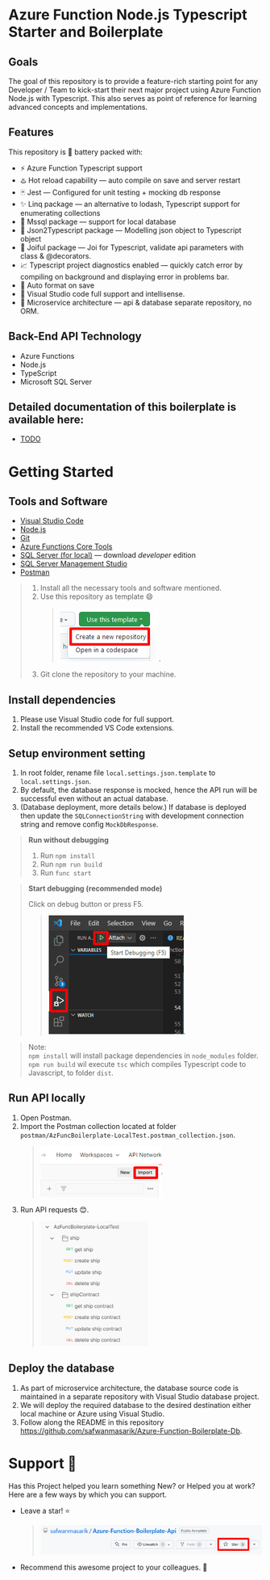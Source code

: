 # **Azure Function Node.js Typescript Starter and Boilerplate**

## Goals

The goal of this repository is to provide a feature-rich starting point for any Developer / Team to kick-start their next major project using Azure Function Node.js with Typescript. This also serves as point of reference for learning advanced concepts and implementations.

## Features

This repository is 🔋 battery packed with:

- ⚡️ Azure Function Typescript support
- ♨️ Hot reload capability — auto compile on save and server restart
- 🃏 Jest — Configured for unit testing + mocking db response
- ✨ Linq package — an alternative to lodash, Typescript support for enumerating collections
- 📏 Mssql package — support for local database
- 💨 Json2Typescript package — Modelling json object to Typescript object
- 🤣 Joiful package — Joi for Typescript, validate api parameters with class & @decorators.
- 📈 Typescript project diagnostics enabled — quickly catch error by compiling on background and displaying error in problems bar.
- 📏 Auto format on save
- 🤖 Visual Studio code full support and intellisense.
- 🦠 Microservice architecture — api & database separate repository, no ORM.

## Back-End API Technology

- Azure Functions
- Node.js
- TypeScript
- Microsoft SQL Server

## Detailed documentation of this boilerplate is available here:

- [TODO]()

# **Getting Started**

## Tools and Software

- [Visual Studio Code](https://code.visualstudio.com/download)
- [Node.js](https://nodejs.org/en/)
- [Git](https://git-scm.com/)
- [Azure Functions Core Tools](https://docs.microsoft.com/en-us/azure/azure-functions/functions-run-local?tabs=windows%2Ccsharp%2Cbash)
- [SQL Server (for local)](https://www.microsoft.com/en-us/sql-server/sql-server-downloads) — download _developer_ edition
- [SQL Server Management Studio](https://docs.microsoft.com/en-us/sql/ssms/download-sql-server-management-studio-ssms?view=sql-server-ver15)
- [Postman](https://www.postman.com/downloads/)

> 1. Install all the necessary tools and software mentioned.
> 2. Use this repository as template 😄
>    > ![Use as template](readme_images/template-repo.png).
> 3. Git clone the repository to your machine.

## Install dependencies

1. Please use Visual Studio code for full support.
2. Install the recommended VS Code extensions.

## Setup environment setting

1. In root folder, rename file `local.settings.json.template` to `local.settings.json`.
1. By default, the database response is mocked, hence the API run will be successful even without an actual database.
1. (Database deployment, more details below.) If database is deployed then update the `SQLConnectionString` with development connection string and remove config `MockDbResponse`.

> **Run without debugging**
>
> 1. Run `npm install`
> 1. Run `npm run build`
> 1. Run `func start`

> **Start debugging (recommended mode)**
>
> Click on debug button or press F5.
>
> > ![Debug](readme_images/debug.png).

> Note: <br/> `npm install` will install package dependencies in `node_modules` folder.
> <br/> `npm run build` wil execute `tsc` which compiles Typescript code to Javascript, to folder `dist`.

## Run API locally

1. Open Postman.
2. Import the Postman collection located at folder `postman/AzFuncBoilerplate-LocalTest.postman_collection.json`.
   > ![postman-import](readme_images/postman-import.png)
3. Run API requests 😊.
   > ![star](readme_images/postman-run.png)

## Deploy the database

1. As part of microservice architecture, the database source code is maintained in a separate repository with Visual Studio database project.
1. We will deploy the required database to the desired destination either local machine or Azure using Visual Studio.
1. Follow along the README in this repository https://github.com/safwanmasarik/Azure-Function-Boilerplate-Db.

# **Support** 🤩

Has this Project helped you learn something New? or Helped you at work?
Here are a few ways by which you can support.

- Leave a star! ⭐
  > ![star](readme_images/star.png)
- Recommend this awesome project to your colleagues. 🥇
